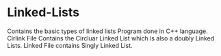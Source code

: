 # Linked-Lists
Contains the basic types of linked lists Program done in C++ language.
Cirlink File Contains the Circluar Linked List which is also a doubly Linked Lists.
Linked File contains Singly Linked List.
